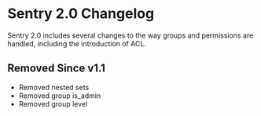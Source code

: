 Sentry 2.0 Changelog
====================
Sentry 2.0 includes several changes to the way groups and permissions are handled, including the introduction of ACL.

Removed Since v1.1
------------------
- Removed nested sets
- Removed group is_admin
- Removed group level